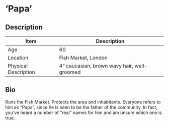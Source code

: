 # ‘Papa’

## Description

Item | Description
---- | -----------
Age | 60
Location | Fish Market, London
Physical Description | 4” caucasian, brown wavy hair, well-groomed

## Bio
Runs the Fish Market.  Protects the area and inhabitants.  Everyone refers to him as “Papa”, since he is seen to be the father of the community.  In fact, you’ve heard a number of “real” names for him and am unsure which one is true.
